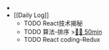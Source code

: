 -
- [[Daily Log]]
	- TODO React技术揭秘
	- TODO 算法-排序 >[🍅🍅 50min](#agenda-pomo://?t=f-1687869477285-1500%2Cf-1687883461597-1500)
	- TODO React coding-Redux